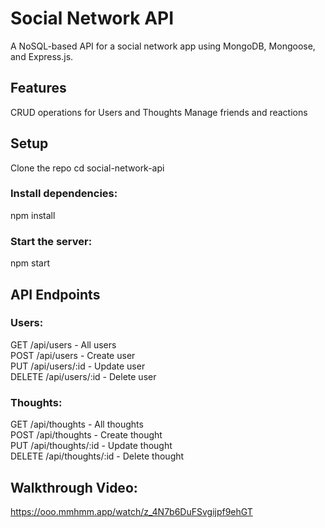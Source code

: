 # Social Network API
A NoSQL-based API for a social network app using MongoDB, Mongoose, and Express.js.

## Features
CRUD operations for Users and Thoughts
Manage friends and reactions

## Setup
Clone the repo
cd social-network-api

### Install dependencies:
npm install

### Start the server:
npm start

## API Endpoints

### Users: <br>

GET /api/users - All users <br>
POST /api/users - Create user <br>
PUT /api/users/:id - Update user <br>
DELETE /api/users/:id - Delete user <br>

### Thoughts: <br>

GET /api/thoughts - All thoughts <br>
POST /api/thoughts - Create thought <br>
PUT /api/thoughts/:id - Update thought <br>
DELETE /api/thoughts/:id - Delete thought <br>

## Walkthrough Video: 
https://ooo.mmhmm.app/watch/z_4N7b6DuFSvgijpf9ehGT
